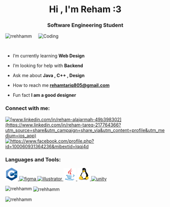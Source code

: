 <h1 align="center">Hi , I'm Reham :3</h1>
<h3 align="center">Software Engineering Student</h3>

<img align="right" alt="Coding" width="400" src="https://pin.it/7GVuontAo">

<p align="left"> <img src="https://komarev.com/ghpvc/?username=rrehhamm&label=Profile%20views&color=0e75b6&style=flat" alt="rrehhamm" /> </p>

<p align="left"> <a href="https://twitter.com/" target="blank"><img src="https://img.shields.io/twitter/follow/?logo=twitter&style=for-the-badge" alt="" /></a> </p>

- I’m currently learning **Web Design**

- I’m looking for help with **Backend**

- Ask me about **Java , C++ , Design**

- How to reach me **rehamtariq805@gmail.com**

- Fun fact **I am a good designer**

<h3 align="left">Connect with me:</h3>
<p align="left">
<a href="https://linkedin.com/in/www.linkedin.com/in/reham-alajarmah-49b398302" target="blank"><img align="center" src="https://raw.githubusercontent.com/rahuldkjain/github-profile-readme-generator/master/src/images/icons/Social/linked-in-alt.svg" alt="[www.linkedin.com/in/reham-alajarmah-49b398302](https://www.linkedin.com/in/reham-tareq-217764366?utm_source=share&utm_campaign=share_via&utm_content=profile&utm_medium=ios_app)" height="30" width="40" /></a>
<a href="https://fb.com/https://www.facebook.com/profile.php?id=100060931364236&mibextid=lqqj4d" target="blank"><img align="center" src="https://raw.githubusercontent.com/rahuldkjain/github-profile-readme-generator/master/src/images/icons/Social/facebook.svg" alt="https://www.facebook.com/profile.php?id=100060931364236&mibextid=lqqj4d" height="30" width="40" /></a>
</p>

<h3 align="left">Languages and Tools:</h3>
<p align="left"> <a href="https://www.w3schools.com/cpp/" target="_blank" rel="noreferrer"> <img src="https://raw.githubusercontent.com/devicons/devicon/master/icons/cplusplus/cplusplus-original.svg" alt="cplusplus" width="40" height="40"/> </a> <a href="https://www.figma.com/" target="_blank" rel="noreferrer"> <img src="https://www.vectorlogo.zone/logos/figma/figma-icon.svg" alt="figma" width="40" height="40"/> </a> <a href="https://www.adobe.com/in/products/illustrator.html" target="_blank" rel="noreferrer"> <img src="https://www.vectorlogo.zone/logos/adobe_illustrator/adobe_illustrator-icon.svg" alt="illustrator" width="40" height="40"/> </a> <a href="https://www.java.com" target="_blank" rel="noreferrer"> <img src="https://raw.githubusercontent.com/devicons/devicon/master/icons/java/java-original.svg" alt="java" width="40" height="40"/> </a> <a href="https://www.linux.org/" target="_blank" rel="noreferrer"> <img src="https://raw.githubusercontent.com/devicons/devicon/master/icons/linux/linux-original.svg" alt="linux" width="40" height="40"/> </a> <a href="https://unity.com/" target="_blank" rel="noreferrer"> <img src="https://www.vectorlogo.zone/logos/unity3d/unity3d-icon.svg" alt="unity" width="40" height="40"/> </a> </p>

<p><img align="left" src="https://github-readme-stats.vercel.app/api/top-langs?username=rrehhamm&show_icons=true&locale=en&layout=compact" alt="rrehhamm" /></p>

<p>&nbsp;<img align="center" src="https://github-readme-stats.vercel.app/api?username=rrehhamm&show_icons=true&locale=en" alt="rrehhamm" /></p>

<p><img align="center" src="https://github-readme-streak-stats.herokuapp.com/?user=rrehhamm&" alt="rrehhamm" /></p>
